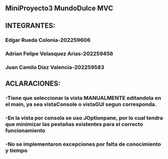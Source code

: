 ## MiniProyecto3 MundoDulce MVC
## INTEGRANTES:

### Edgar Rueda Colonia-202259606 
### Adrian Felipe Velasquez Arias-202259456  
### Juan Camilo Díaz Valencia-202259583 

## ACLARACIONES:
### -Tiene que seleccionar la vista MANUALMENTE editandola en el main, ya sea vistaConsole o vistaGUI segun corresponda.
### -En la vista por consola se uso JOptionpane, por lo cual tendra que minimizar las pestañas existentes para el correcto funcionamiento
### -No se implementaron excepciones por falta de conocimiento y tiempo



